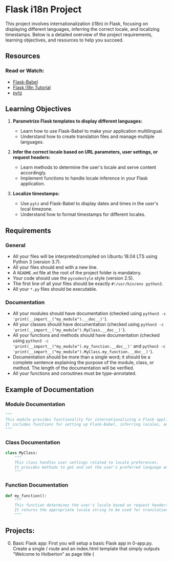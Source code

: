# Flask i18n Project

This project involves internationalization (i18n) in Flask, focusing on displaying different languages, inferring the correct locale, and localizing timestamps. Below is a detailed overview of the project requirements, learning objectives, and resources to help you succeed.

## Resources

### Read or Watch:
- [Flask-Babel](https://pythonhosted.org/Flask-Babel/)
- [Flask i18n Tutorial](https://flask.palletsprojects.com/en/2.0.x/patterns/l10n/)
- [pytz](https://pytz.sourceforge.net/)

## Learning Objectives
1. **Parametrize Flask templates to display different languages:**
   - Learn how to use Flask-Babel to make your application multilingual.
   - Understand how to create translation files and manage multiple languages.

2. **Infer the correct locale based on URL parameters, user settings, or request headers:**
   - Learn methods to determine the user's locale and serve content accordingly.
   - Implement functions to handle locale inference in your Flask application.

3. **Localize timestamps:**
   - Use `pytz` and Flask-Babel to display dates and times in the user's local timezone.
   - Understand how to format timestamps for different locales.

## Requirements

### General
- All your files will be interpreted/compiled on Ubuntu 18.04 LTS using Python 3 (version 3.7).
- All your files should end with a new line.
- A `README.md` file at the root of the project folder is mandatory.
- Your code should use the `pycodestyle` style (version 2.5).
- The first line of all your files should be exactly `#!/usr/bin/env python3`.
- All your `*.py` files should be executable.

### Documentation
- All your modules should have documentation (checked using `python3 -c 'print(__import__("my_module").__doc__)'`).
- All your classes should have documentation (checked using `python3 -c 'print(__import__("my_module").MyClass.__doc__)'`).
- All your functions and methods should have documentation (checked using `python3 -c 'print(__import__("my_module").my_function.__doc__)'` and `python3 -c 'print(__import__("my_module").MyClass.my_function.__doc__)'`).
- Documentation should be more than a single word; it should be a complete sentence explaining the purpose of the module, class, or method. The length of the documentation will be verified.
- All your functions and coroutines must be type-annotated.

## Example of Documentation

### Module Documentation
```python
"""
This module provides functionality for internationalizing a Flask application.
It includes functions for setting up Flask-Babel, inferring locales, and formatting timestamps.
"""
```

### Class Documentation
```python
class MyClass:
    """
    This class handles user settings related to locale preferences.
    It provides methods to get and set the user's preferred language and timezone.
    """
```

### Function Documentation
```python
def my_function():
    """
    This function determines the user's locale based on request headers and URL parameters.
    It returns the appropriate locale string to be used for translations.
    """
```

## Projects:

0. Basic Flask app:
    First you will setup a basic Flask app in 0-app.py. Create a single / route and an index.html template that simply outputs “Welcome to Holberton” as page title (<title>) and “Hello world” as header (<h1>).


1. Basic Babel setup:
    In order to configure available languages in our app.
    you will create a Config class that has a LANGUAGES class attribute equal to ["en", "fr"].

2. Get locale from request
    Create a get_locale function with the babel.localeselector decorator.
    Use request.accept_languages to determine the best match with our supported languages.
